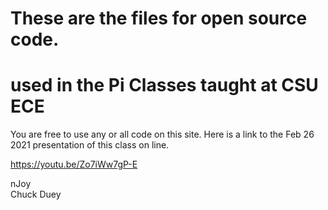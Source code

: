 # These are the files for open source code.
# used in the Pi Classes taught at CSU ECE
 You are free to use any or all code on this site.
 Here is a link to the Feb 26 2021 presentation of this class on line.
 
 https://youtu.be/Zo7iWw7gP-E

 nJoy    
 Chuck Duey
